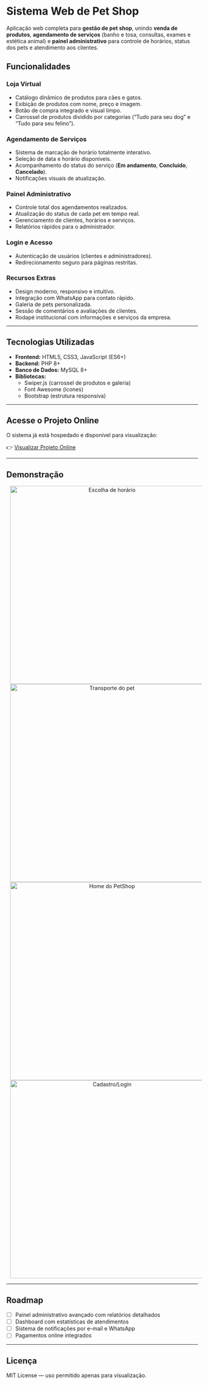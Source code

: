 # Sistema Web de Pet Shop

Aplicação web completa para **gestão de pet shop**, unindo **venda de produtos**, **agendamento de serviços** (banho e tosa, consultas, exames e estética animal) e **painel administrativo** para controle de horários, status dos pets e atendimento aos clientes.

## Funcionalidades

### Loja Virtual  
- Catálogo dinâmico de produtos para cães e gatos.  
- Exibição de produtos com nome, preço e imagem.  
- Botão de compra integrado e visual limpo.  
- Carrossel de produtos dividido por categorias (“Tudo para seu dog” e “Tudo para seu felino”).  

### Agendamento de Serviços  
- Sistema de marcação de horário totalmente interativo.  
- Seleção de data e horário disponíveis.  
- Acompanhamento do status do serviço (**Em andamento**, **Concluído**, **Cancelado**).  
- Notificações visuais de atualização.  

### Painel Administrativo  
- Controle total dos agendamentos realizados.  
- Atualização do status de cada pet em tempo real.  
- Gerenciamento de clientes, horários e serviços.  
- Relatórios rápidos para o administrador.  

### Login e Acesso  
- Autenticação de usuários (clientes e administradores).  
- Redirecionamento seguro para páginas restritas.  

### Recursos Extras  
- Design moderno, responsivo e intuitivo.  
- Integração com WhatsApp para contato rápido.  
- Galeria de pets personalizada.  
- Sessão de comentários e avaliações de clientes.  
- Rodapé institucional com informações e serviços da empresa.  

---

## Tecnologias Utilizadas

- **Frontend:** HTML5, CSS3, JavaScript (ES6+)  
- **Backend:** PHP 8+  
- **Banco de Dados:** MySQL 8+  
- **Bibliotecas:**  
  - Swiper.js (carrossel de produtos e galeria)  
  - Font Awesome (ícones)  
  - Bootstrap (estrutura responsiva)  

---

## Acesse o Projeto Online

O sistema já está hospedado e disponível para visualização:

👉 [Visualizar Projeto Online](https://orchid-bat-742114.hostingersite.com)

---

## Demonstração

<div align="center">

  <img src="https://github.com/user-attachments/assets/949b77f1-603f-4221-b373-a4835c590d28" height="520" style="margin:0 10px; vertical-align:top;" alt="Escolha de horário">
  <img src="https://github.com/user-attachments/assets/12ef4d99-52bd-4189-a81e-c62313b83030" height="520" style="margin:0 10px; vertical-align:top;" alt="Transporte do pet">
  <img src="https://github.com/user-attachments/assets/ff81148a-6d1a-430c-9062-f3f199e56cc8" height="520" style="margin:0 10px; vertical-align:top;" alt="Home do PetShop">
  <img src="https://github.com/user-attachments/assets/84482843-2f8c-47cf-9d8d-e197983626fb" height="520" style="margin:0 10px; vertical-align:top;" alt="Cadastro/Login">

</div>

---

## Roadmap

- [ ] Painel administrativo avançado com relatórios detalhados  
- [ ] Dashboard com estatísticas de atendimentos  
- [ ] Sistema de notificações por e-mail e WhatsApp  
- [ ] Pagamentos online integrados  

---

## Licença
MIT License — uso permitido apenas para visualização.
